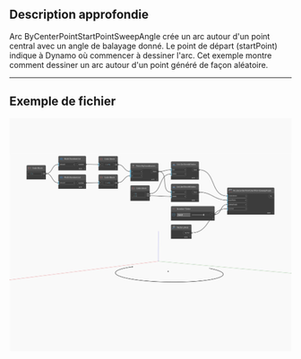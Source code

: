 <!--- Autodesk.DesignScript.Geometry.Arc.ByCenterPointStartPointSweepAngle --->
<!--- T4ELVGYIGJW62SQ52OSQTHK7FD4HPDADDXLQ3W54SUACRRXKXZGQ --->
## Description approfondie
Arc ByCenterPointStartPointSweepAngle crée un arc autour d'un point central avec un angle de balayage donné. Le point de départ (startPoint) indique à Dynamo où commencer à dessiner l'arc. Cet exemple montre comment dessiner un arc autour d'un point généré de façon aléatoire.
___
## Exemple de fichier

![ByCenterPointStartPointSweepAngle](./T4ELVGYIGJW62SQ52OSQTHK7FD4HPDADDXLQ3W54SUACRRXKXZGQ_img.jpg)

